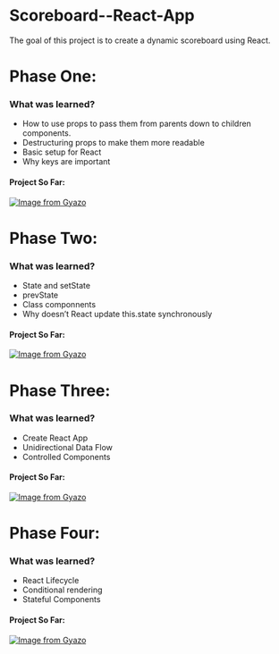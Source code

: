 # Scoreboard--React-App
The goal of this project is to create a dynamic scoreboard using React.


# Phase One: 
  <h3> What was learned? </h3>
      <ul>
  <li>How to use props to pass them from parents down to children components.</li>
  <li>Destructuring props to make them more readable </li>
  <li>Basic setup for React </li>
  <li> Why keys are important </li>
   </ul>
      
   <h4>Project So Far: </h4>
   
[![Image from Gyazo](https://i.gyazo.com/05e9577688302fef0f56ff21b6418d64.gif)](https://gyazo.com/05e9577688302fef0f56ff21b6418d64)

# Phase Two: 

   <h3> What was learned? </h3>
      <ul>
  <li>State and setState</li>
  <li>prevState</li>
  <li> Class componnents </li>
  <li> Why doesn’t React update this.state synchronously </li>
   </ul>
   
   <h4>Project So Far: </h4>
   
[![Image from Gyazo](https://i.gyazo.com/18a9539cce8b812ab98889724c7e5ecb.gif)](https://gyazo.com/18a9539cce8b812ab98889724c7e5ecb)

# Phase Three: 

   <h3> What was learned?  </h3>
      <ul>
  <li>Create React App</li>
  <li>Unidirectional Data Flow</li>
  <li> Controlled Components </li>
   </ul>
   
   <h4>Project So Far: </h4>
   
[![Image from Gyazo](https://i.gyazo.com/83e0149839a719d3f07374c0a6a063fd.gif)](https://gyazo.com/83e0149839a719d3f07374c0a6a063fd)

# Phase Four: 

   <h3> What was learned?  </h3>
      <ul>
  <li>React Lifecycle </li>
  <li>Conditional rendering</li>
  <li> Stateful Components </li>
   </ul>
   
   <h4>Project So Far: </h4>
   
   [![Image from Gyazo](https://i.gyazo.com/31e91eb7123bebb61875e0f77bba0f73.gif)](https://gyazo.com/31e91eb7123bebb61875e0f77bba0f73)

